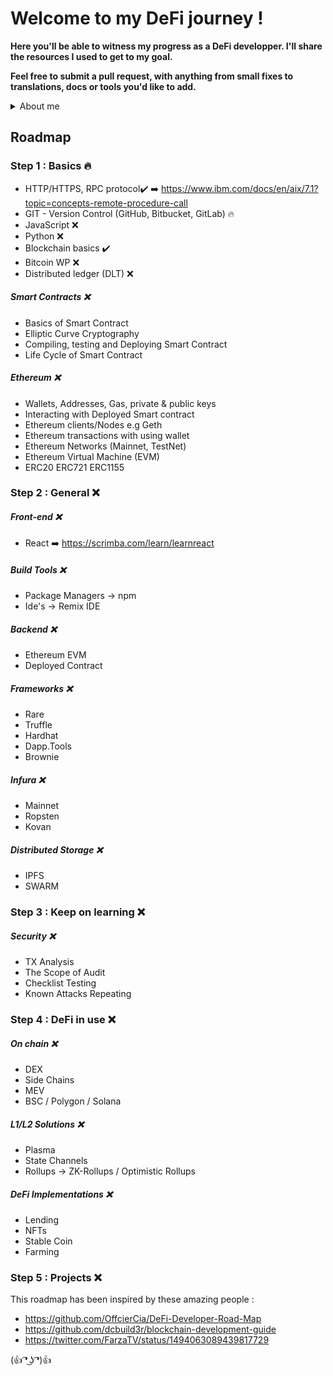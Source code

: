 # Welcome to my DeFi journey !
**Here you'll be able to witness my progress as a DeFi developper. I'll share the resources I used to get to my goal.**

**Feel free to submit a pull request, with anything from small fixes to translations, docs or tools you'd like to add.**




 

<details>
<summary>About me</summary>
<br />

I live in France and Belgium. 3 years of experience as a web2 front-end dev.

</details>


## Roadmap


### Step 1 : Basics 🔥

- HTTP/HTTPS, RPC protocol✔️
  ➡️ https://www.ibm.com/docs/en/aix/7.1?topic=concepts-remote-procedure-call
- GIT - Version Control (GitHub, Bitbucket, GitLab) 🔥
- JavaScript ❌
- Python ❌
- Blockchain basics ✔️
- Bitcoin WP ❌
- Distributed ledger (DLT) ❌


##### Smart Contracts ❌
- Basics of Smart Contract
- Elliptic Curve Cryptography
- Compiling, testing and Deploying Smart Contract
- Life Cycle of Smart Contract


##### Ethereum ❌
-  Wallets, Addresses, Gas, private & public keys
- Interacting with Deployed Smart contract
- Ethereum clients/Nodes e.g Geth
- Ethereum transactions with using wallet
- Ethereum Networks (Mainnet, TestNet)
- Ethereum Virtual Machine (EVM)
- ERC20 ERC721 ERC1155

### Step 2 : General ❌

##### Front-end ❌

- React
 ➡️ https://scrimba.com/learn/learnreact

##### Build Tools ❌

- Package Managers -> npm
- Ide's -> Remix IDE

##### Backend ❌

- Ethereum EVM
- Deployed Contract

##### Frameworks ❌

- Rare
- Truffle
- Hardhat
- Dapp.Tools
- Brownie

##### Infura ❌

- Mainnet
- Ropsten
- Kovan

##### Distributed Storage ❌

- IPFS
- SWARM

### Step 3 : Keep on learning ❌

##### Security ❌

- TX Analysis
- The Scope of Audit
- Checklist Testing
- Known Attacks Repeating

### Step 4 : DeFi in use ❌

##### On chain ❌

- DEX
- Side Chains
- MEV
- BSC / Polygon / Solana

##### L1/L2 Solutions ❌

- Plasma
- State Channels
- Rollups -> ZK-Rollups / Optimistic Rollups

##### DeFi Implementations ❌

- Lending
- NFTs
- Stable Coin
- Farming

### Step 5 : Projects ❌


This roadmap has been inspired by these amazing people :
- https://github.com/OffcierCia/DeFi-Developer-Road-Map
- https://github.com/dcbuild3r/blockchain-development-guide
- https://twitter.com/FarzaTV/status/1494063089439817729

(👍 ͡❛ ͜ʖ ͡❛)👍
